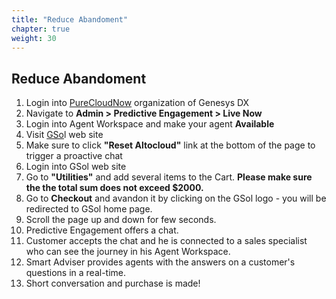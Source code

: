 ```yaml
---
title: "Reduce Abandoment"
chapter: true
weight: 30
---
```


## Reduce Abandoment

1. Login into [PureCloudNow](https://login.mypurecloud.com/#/authenticate-adv/org/purecloudnow) organization of Genesys DX
2. Navigate to **Admin > Predictive Engagement > Live Now** 
3. Login into Agent Workspace and make your agent **Available** 
4. Visit [GSo](https://gsolgc.demo.genesys.com/)l web site 
5. Make sure to click **"Reset Altocloud"** link at the bottom of the page to trigger a proactive chat
6. Login into GSol web site
7. Go to **"Utilities"** and add several items to the Cart. **Please make sure the the total sum does not exceed $2000.**
8. Go to **Checkout** and avandon it by clicking on the GSol logo - you will be redirected to GSol home page.
9. Scroll the page up and down for few seconds.
10. Predictive Engagement offers a chat.
11. Customer accepts the chat and he is connected to a sales specialist who can see the journey in his Agent Workspace.
12. Smart Adviser provides agents with the answers on a customer's questions in a real-time.
13. Short conversation and purchase is made!

